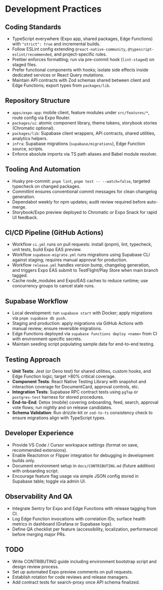 # Development Practices

## Coding Standards
- TypeScript everywhere (Expo app, shared packages, Edge Functions) with `"strict": true` and incremental builds.
- Follow ESLint config extending `@react-native-community`, `@typescript-eslint/recommended`, and project-specific rules.
- Prettier enforces formatting; run via pre-commit hook (`lint-staged`) on staged files.
- Prefer functional components with hooks; isolate side effects inside dedicated services or React Query mutations.
- Maintain API contracts with Zod schemas shared between client and Edge Functions; export types from `packages/lib`.

## Repository Structure
- `apps/expo-app`: mobile client, feature modules under `src/features/*`, route config via Expo Router.
- `packages/ui`: atomic component library, theme tokens, storybook stories (Chromatic optional).
- `packages/lib`: Supabase client wrappers, API contracts, shared utilities, analytics helpers.
- `infra`: Supabase migrations (`supabase/migrations`), Edge Function source, scripts.
- Enforce absolute imports via TS path aliases and Babel module resolver.

## Tooling And Automation
- Husky pre-commit: `pnpm lint`, `pnpm test -- --watch=false`, targeted typecheck on changed packages.
- Commitlint ensures conventional commit messages for clean changelog generation.
- Dependabot weekly for npm updates; audit review required before auto-merge.
- Storybook/Expo preview deployed to Chromatic or Expo Snack for rapid UI feedback.

## CI/CD Pipeline (GitHub Actions)
- Workflow `ci.yml` runs on pull requests: install (pnpm), lint, typecheck, unit tests, build Expo EAS preview.
- Workflow `supabase-migrate.yml` runs migrations using Supabase CLI against staging; requires manual approval for production.
- Workflow `release.yml` handles version bump, changelog generation, and triggers Expo EAS submit to TestFlight/Play Store when main branch tagged.
- Cache node_modules and Expo/EAS caches to reduce runtime; use concurrency groups to cancel stale runs.

## Supabase Workflow
- Local development: run `supabase start` with Docker; apply migrations via `pnpm supabase db push`.
- Staging and production: apply migrations via GitHub Actions with manual review; ensure reversible migrations.
- Edge Functions deployed via `supabase functions deploy <name>` from CI with environment-specific secrets.
- Maintain seeding script populating sample data for end-to-end testing.

## Testing Approach
- **Unit Tests**: Jest (or Deno test) for shared utilities, custom hooks, and Edge Function logic; target >80% critical coverage.
- **Component Tests**: React Native Testing Library with snapshot and interaction coverage for DocumentCard, approval controls, etc.
- **Integration Tests**: Supabase RPC contract tests using `pgTap` or `postgres-test` harness for stored procedures.
- **End-to-End**: Detox (mobile) covering onboarding, feed, search, approval vote flows; run nightly and on release candidates.
- **Schema Validation**: Run drizzle-kit or `zod-to-ts` consistency check to ensure migrations align with TypeScript types.

## Developer Experience
- Provide VS Code / Cursor workspace settings (format on save, recommended extensions).
- Enable Reactotron or Flipper integration for debugging in development builds only.
- Document environment setup in `docs/CONTRIBUTING.md` (future addition) with onboarding script.
- Encourage feature flag usage via simple JSON config stored in Supabase table; toggle via admin UI.

## Observability And QA
- Integrate Sentry for Expo and Edge Functions with release tagging from CI.
- Log Edge Function invocations with correlation IDs; surface health metrics in dashboard (Grafana or Supabase logs).
- Define QA checklist per feature (accessibility, localization, performance) before merging major PRs.

## TODO
- Write CONTRIBUTING guide including environment bootstrap script and design review process.
- Set up automated Expo preview comments on pull requests.
- Establish rotation for code reviews and release managers.
- Add contract tests for search-proxy once API schema finalized.
